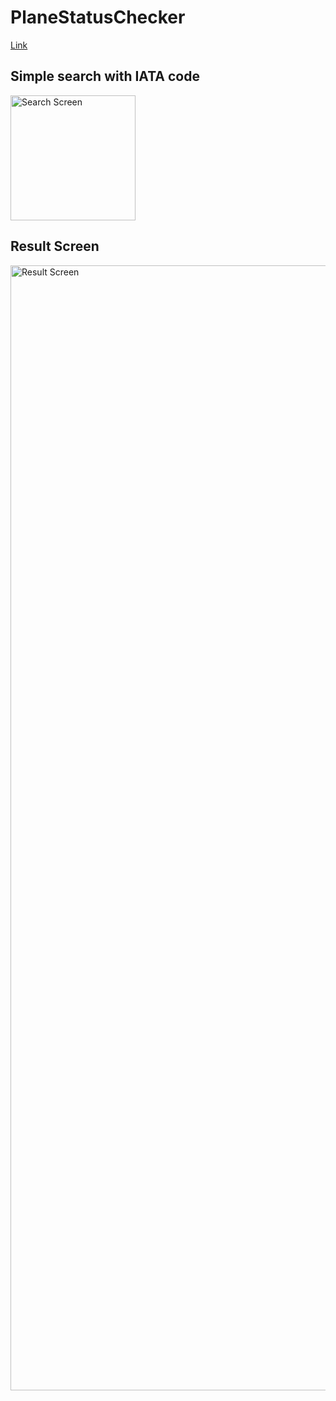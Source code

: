 # PlaneStatusChecker 
[Link](https://planes-status-checker.web.app/)

## Simple search with IATA code
<img src="https://github.com/benilyxdd/plane-status-checker/blob/476fcadf41e67c562e970867065bc21b884fd5d2/src/assets/screenshot/searchScreen.png" alt="Search Screen" width="200" />

## Result Screen
<img src="https://github.com/benilyxdd/plane-status-checker/blob/476fcadf41e67c562e970867065bc21b884fd5d2/src/assets/screenshot/resultScreen.png" alt="Result Screen" width="1800" />
